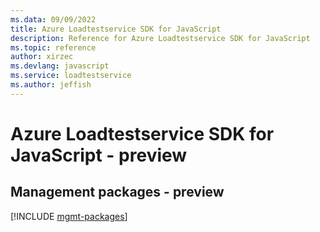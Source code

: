 ```yaml
---
ms.data: 09/09/2022
title: Azure Loadtestservice SDK for JavaScript
description: Reference for Azure Loadtestservice SDK for JavaScript
ms.topic: reference
author: xirzec
ms.devlang: javascript
ms.service: loadtestservice
ms.author: jeffish
---
```

# Azure Loadtestservice SDK for JavaScript - preview

## Management packages - preview
[!INCLUDE [mgmt-packages](loadtestservice-mgmt-index.md)]